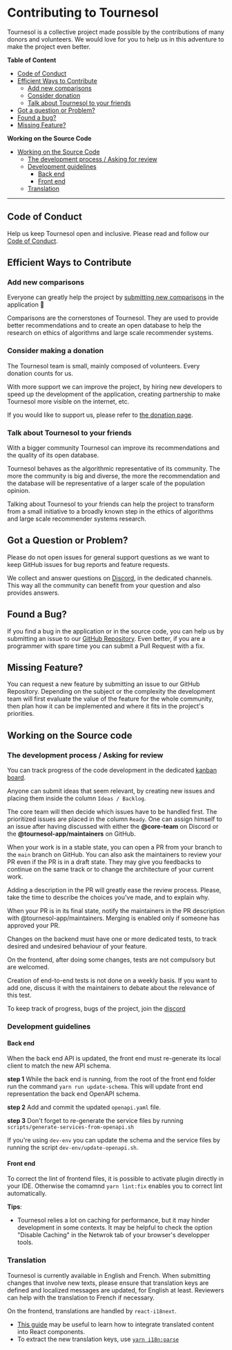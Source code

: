 # Contributing to Tournesol

Tournesol is a collective project made possible by the contributions of many
donors and volunteers. We would love for you to help us in this adventure to
make the project even better.

**Table of Content**

- [Code of Conduct](#code-of-conduct)
- [Efficient Ways to Contribute](#efficient-ways-to-contribute)
  - [Add new comparisons](#add-new-comparisons)
  - [Consider donation](#consider-donation)
  - [Talk about Tournesol to your friends](#talk-about-tournesol-to-your-friends)
- [Got a question or Problem?](#got-a-question-or-problem)
- [Found a bug?](#found-a-bug)
- [Missing Feature?](#missing-feature)

**Working on the Source Code**

- [Working on the Source Code](#working-on-the-source-code)
  - [The development process / Asking for review](#the-development-process--asking-for-review)
  - [Development guidelines](#development-guidelines)
    - [Back end](#back-end)
    - [Front end](#front-end)
  - [Translation](#translation)

---

## Code of Conduct

Help us keep Tournesol open and inclusive. Please read and follow our
[Code of Conduct](./CODE_OF_CONDUCT.md).

## Efficient Ways to Contribute

### Add new comparisons

Everyone can greatly help the project by
[submitting new comparisons][ts-compare] in the application 🌻

Comparisons are the cornerstones of Tournesol. They are used to provide
better recommendations and to create an open database to help the research
on ethics of algorithms and large scale recommender systems.

### Consider making a donation

The Tournesol team is small, mainly composed of volunteers. Every
donation counts for us.

With more support we can improve the project, by hiring new developers to
speed up the development of the application, creating partnership to make
Tournesol more visible on the internet, etc.

If you would like to support us, please refer to [the donation page][ts-donate].

### Talk about Tournesol to your friends

With a bigger community Tournesol can improve its recommendations and the
quality of its open database.

Tournesol behaves as the algorithmic representative of its community. The more
the community is big and diverse, the more the recommendation and the database
will be representative of a larger scale of the population opinion.

Talking about Tournesol to your friends can help the project to transform from
a small initiative to a broadly known step in the ethics of algorithms and
large scale recommender systems research.

## Got a Question or Problem?

Please do not open issues for general support questions as we want to keep
GitHub issues for bug reports and feature requests.

We collect and answer questions on [Discord][ts-discord-join], in the
dedicated channels. This way all the community can benefit from your question
and also provides answers.

## Found a Bug?

If you find a bug in the application or in the source code, you can help us by
submitting an issue to our [GitHub Repository][ts-github-repo]. Even better,
if you are a programmer with spare time you can submit a Pull Request with a
fix.

## Missing Feature?

You can request a new feature by submitting an issue to our GitHub Repository.
Depending on the subject or the complexity the development team will first
evaluate the value of the feature for the whole community, then plan how it
can be implemented and where it fits in the project's priorities.

## Working on the Source code

### The development process / Asking for review

You can track progress of the code development in the dedicated
[kanban board][ts-github-kanban].

Anyone can submit ideas that seem relevant, by creating new issues and
placing them inside the column `Ideas / Backlog`.

The core team will then decide which issues have to be handled first. The
prioritized issues are placed in the column `Ready`. One can assign himself to
an issue after having discussed with either the **@core-team** on Discord or the
**@tournesol-app/maintainers** on GitHub.

When your work is in a stable state, you can open a PR from your branch to the
`main` branch on GitHub. You can also ask the maintainers to review your PR
even if the PR is in a draft state. They may give you feedbacks to continue on
the same track or to change the architecture of your current work.

Adding a description in the PR will greatly ease the review process. Please,
take the time to describe the choices you've made, and to explain why.

When your PR is in its final state, notify the maintainers in the PR description
with @tournesol-app/maintainers. Merging is enabled only if someone has
approved your PR.

Changes on the backend must have one or more dedicated tests, to track desired
and undesired behaviour of your feature.

On the frontend, after doing some changes, tests are not compulsory but are
welcomed.

Creation of end-to-end tests is not done on a weekly basis. If you want to
add one, discuss it with the maintainers to debate about the relevance of
this test.

To keep track of progress, bugs of the project, join the
[discord][ts-discord-join]

### Development guidelines

#### Back end

When the back end API is updated, the front end must re-generate its local
client to match the new API schema.

**step 1** While the back end is running, from the root of the front end
folder run the command `yarn run update-schema`. This will update front
end representation the back end OpenAPI schema.

**step 2** Add and commit the updated `openapi.yaml` file.

**step 3** Don't forget to re-generate the service files by running
`scripts/generate-services-from-openapi.sh`

If you're using `dev-env` you can update the schema and the service files by running the script
`dev-env/update-openapi.sh`.

#### Front end

To correct the lint of frontend files, it is possible to activate plugin
directly in your IDE. Otherwise the comamnd `yarn lint:fix` enables you to correct lint
automatically.

**Tips**:
- Tournesol relies a lot on caching for performance, but it may hinder development in some
contexts. It may be helpful to check the option "Disable Caching" in the Netwrok tab of your
browser's developper tools.

### Translation

Tournesol is currently available in English and French. When submitting
changes that involve new texts, please ensure that translation keys
are defined and localized messages are updated, for English at least.
Reviewers can help with the translation to French if necessary.

On the frontend, translations are handled by `react-i18next`.

- [This guide](https://react.i18next.com/guides/quick-start#translate-your-content)
  may be useful to learn how to integrate translated content into React components.
- To extract the new translation keys, use [`yarn i18n:parse`](./frontend/README.md#yarn-i18nparse)

[ts-donate]: https://tournesol.app/about/donate
[ts-compare]: https://tournesol.app/comparison
[ts-github-repo]: https://github.com/tournesol-app/tournesol
[ts-github-kanban]: https://github.com/tournesol-app/tournesol/projects/9
[ts-discord-join]: https://discord.gg/WvcSG55Bf3
